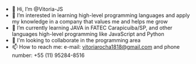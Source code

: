 - 👋 Hi, I’m @Vitoria-JS
- 👀 I’m interested in learning high-level programming languages and apply my knowledge in a company that values me and helps me grow
- 🌱 I’m currently learning JAVA in FATEC Carapicuiba/SP, and other languages high-level programming like JavaScript and Python
- 💞️ I'm looking to collaborate in the programming area
- 📫 How to reach me: e-mail: vitoriarocha1818@gmail.com and phone number: +55 (11) 95284-8516

<!---
Vitoria-JS/Vitoria-JS is a ✨ special ✨ repository because its `README.md` (this file) appears on your GitHub profile.
You can click the Preview link to take a look at your changes.
--->
